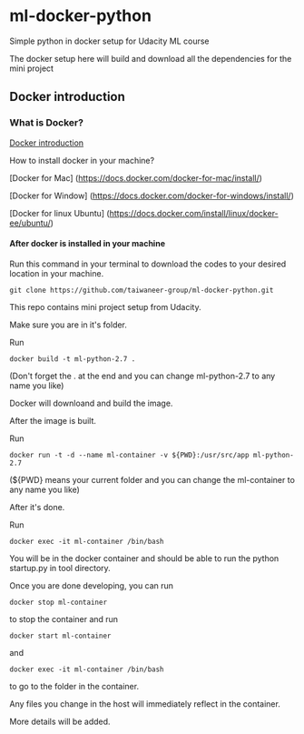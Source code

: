 # ml-docker-python
Simple python in docker setup for Udacity ML course

The docker setup here will build and download all the dependencies for the mini project

## Docker introduction ##

### What is Docker? ###

[Docker introduction](https://docs.docker.com/engine/docker-overview/)

How to install docker in your machine?

[Docker for Mac] (https://docs.docker.com/docker-for-mac/install/)

[Docker for Window] (https://docs.docker.com/docker-for-windows/install/)

[Docker for linux Ubuntu] (https://docs.docker.com/install/linux/docker-ee/ubuntu/)

#### After docker is installed in your machine ####

Run this command in your terminal to download the codes to your desired location in your machine.

`git clone https://github.com/taiwaneer-group/ml-docker-python.git`

This repo contains mini project setup from Udacity.

Make sure you are in it's folder.

Run

`docker build -t ml-python-2.7 .`

(Don't forget the . at the end and you can change ml-python-2.7 to any name you like)

Docker will downloand and build the image.

After the image is built.

Run

`docker run -t -d --name ml-container -v ${PWD}:/usr/src/app ml-python-2.7`

(${PWD} means your current folder and you can change the ml-container to any name you like)

After it's done.

Run

`docker exec -it ml-container /bin/bash`

You will be in the docker container and should be able to run the python startup.py in tool directory.

Once you are done developing, you can run

`docker stop ml-container`

to stop the container and run

`docker start ml-container`

and

`docker exec -it ml-container /bin/bash`

to go to the folder in the container.

Any files you change in the host will immediately reflect in the container.

More details will be added.












